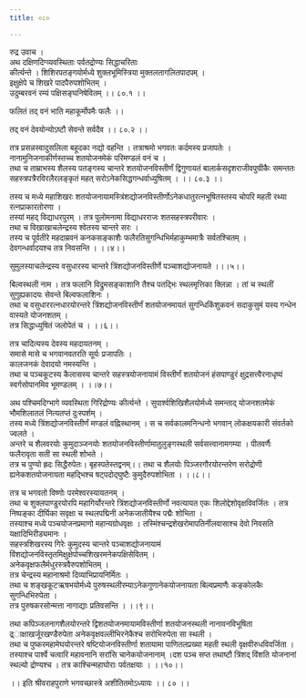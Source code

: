 ```yaml
---
title: ०८०

---
```

रुद्र उवाच ।  
अथ दक्षिणदिग्व्यवस्थिताः पर्वतद्रोण्यः सिद्धाचरिताः  
कीर्त्यन्ते । शिशिरपतङ्गयोर्मध्ये शुक्लभूमिस्त्रिया मुक्तलतागलितपादपम् ।  
इक्षुक्षेपे च शिखरे पादपैरुपशोभितम् ।  
उदुम्बरवनं रम्यं पक्षिसङ्घनिषेवितम् ।। ८०.१ ।।  
  
फलितं तद् वनं भाति महाकूर्मोपमैः फलैः ।।  
  
तद् वनं देवयोन्योऽष्टौ सेवन्ते सर्वदैव ।। ८०.२ ।।  
  
तत्र प्रसन्नस्वादुसलिला बहूदका नद्यो वहन्ति । तत्राश्रमो भगवतः कर्दमस्य प्रजापतेः । नानामुनिजनाकीर्णस्तच्च शतयोजनमेकं परिमण्डलं वनं च ।  
तथा च ताम्राभस्य शैलस्य पतङ्गस्य चान्तरे शतयोजनविस्तीर्णं द्विगुणायतं बालार्कसदृशराजीवपुण्रीकैः समन्ततः सहस्त्रपत्रैरविरलैरलङ्कृतं महत् सरोऽनेकसिद्धगन्धर्वाध्युषितम् । ।। ८०.३ ।।  
  
तस्य च मध्ये महाशिखरः शतयोजनायामस्त्रिंशद्योजनविस्तीर्णोऽनेकधातुरत्नभूषितस्तस्य चोपरि महती रथ्या रत्नप्राकारतोरणा ।  
तस्यां महद् विद्याधरपुरम् । तत्र पुलोमनामा विद्याधरराजः शतसहस्त्रपरीवारः ।  
तथा च विखाखाचलेन्द्रस्य श्वेतस्य चान्तरे सरः ।  
तस्य च पूर्वतीरे महदाम्रवनं कनकसङ्काशैः फलैरतिसुगन्धिभिर्महाकुम्भमात्रैः सर्वतश्चितम् ।  
देवगन्धर्वादयश्च तत्र निवसन्ति । ।।४।।  
  
सुमुलस्याचलेन्द्रस्य वसुधारस्य चान्तरे त्रिंशद्योजनविस्तीर्णे पञ्चाशद्योजनायते ।।।५।।  
  
बिल्वस्थली नाम । तत्र फलानि विद्रुमसङ्काशानि तैश्च पतद्भिः स्थलमृत्तिका क्लिन्ना । तां च स्थलीं सुगुह्यकादयः सेवन्ते बिल्वफलाशिनः ।  
तथा च वसुधाररत्नधारयोरन्तरे त्रिंशद्योजनविस्तीर्णं शतयोजनमायतं सुगन्धिकिंशुकवनं सदाकुसुमं यस्य गन्धेन वास्यते योजनशतम् ।  
तत्र सिद्धाध्युषितं जलोपेतं च । ।।६।।  
  
तत्र चादित्यस्य देवस्य महदायतनम् ।  
समासे मासे च भगवानवतरति सूर्यः प्रजापतिः ।  
कालजनकं देवादयो नमस्यन्ति ।  
तथा च पञ्चकूटस्य कैलासस्य चान्तरे सहस्त्रयोजनायामं विस्तीर्णं शतयोजनं हंसपाण्डुरं क्षुद्रसत्त्वैरनाधृष्यं स्वर्गसोपानमिव भूमण्डलम् । ।।७।।  
  
अथ पश्चिमदिग्भागे व्यवस्थिता गिरिद्रोण्यः कीर्त्यन्ते । सुपार्श्वशिखिशैलयोर्मध्ये समन्ताद् योजनशतमेकं भौमशिलातलं नित्यतप्तं दुःस्पर्शम् ।  
तस्य मध्ये त्रिंशद्योजनविस्तीर्णं मण्डलं वह्निस्थानम् । स च सर्वकालमनिन्धनो भगवान् लोकक्षयकारी संवर्तको ज्वलते ।  
अन्तरे च शैलवरयोः कुमुदाञ्जनयोः शतयोजनविस्तीर्णामातुलुङ्गस्थली सर्वसत्त्वानामगम्या । पीतवर्णैः फलैरावृता सती सा स्थली शोभते ।  
तत्र च पुण्यो ह्रदः सिद्धैरुपेतः। बृहस्पतेस्तद्वनम्।। तथा च शैलयोः पिञ्जरगौरयोरन्तरेण सरोद्रोणी ह्यनेकशतयोजनायता महद्भिश्च षट्पदोद्घुष्टैः कुमुदैरुपशोभिता । ।।८।।  
  
तत्र च भगवतो विष्णोः परमेश्वरस्यायतनम् ।  
तथा च शुक्लपाण्डुरयोरपि महागिर्योरन्तरे त्रिंशद्योजनविस्तीर्णो नवत्यायत एकः शिलोद्देशोवृक्षविवर्जितः । तत्र निष्पङ्का दीर्घिका सवृक्षा च स्थलपद्मिनी अनेकजातीयैश्च पद्मैः शोभिता ।  
तस्याश्च मध्ये पञ्चयोजनप्रमाणो महान्यग्रोधवृक्षः । तस्मिंश्चन्द्रशेखरोमापतिर्नीलवासाश्च देवो निवसति यक्षादिभिरीड्यमानः ।  
सहस्त्रशिखरस्य गिरेः कुमुदस्य चान्तरे पञ्चाशद्योजनायामं विंशद्योजनविस्तृतमिक्षुक्षेपोच्चशिखरमनेकपक्षिसेवितम् ।  
अनेकवृक्षफलैर्मधुरस्त्रवैरुपशोभितम् ।  
तत्र चेन्द्रस्य महानाश्रमो दिव्याभिप्रायनिर्मितः ।  
तथा च शङ्खकूटऋषभयोर्मध्ये पुरुषस्थलीरम्याऽनेकगुणानेकयोजनायता बिल्वप्रमाणैः कङ्कोलकैः सुगन्धिभिरुपेता ।  
तत्र पुरुषकरसोन्मत्ता नागाद्याः प्रतिवसन्ति । ।।९।।  
  
तथा कपिञ्जलनागशैलयोरन्तरे द्विशतयोजनमायामविस्तीर्णा शतयोजनस्थली नानावनविभूषिता द्र्ाक्षाखर्जूरखण्डैरुपेता अनेकवृक्षवल्लीभिरनेकैश्च सरोभिरुपेता सा स्थली ।  
तथा च पुष्करमहामेघयोरन्तरे षष्टियोजनविस्तीर्णा शतायामा पाणितलप्रख्या महती स्थली वृक्षवीरुधविवर्जिता ।तस्याश्च पार्श्वे चत्वारि महावनानि सरांसि चानेकयोजनानाम् ।दश पञ्च सप्त तथाष्टौ त्रिंशद् विंशति योजनानां स्थल्यो द्रोण्यश्च । तत्र काश्चिन्महाघोराः पर्वतक्षयाः । ।।१०।।  
  
।। इति श्रीवराहपुराणे भगवच्छास्त्रे अशीतितमोऽध्यायः ।। ८० ।।